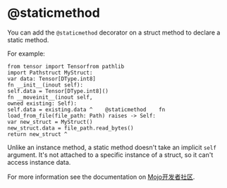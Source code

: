 # @staticmethod

You can add the `@staticmethod` decorator on a struct method to declare a static method.

For example:

```mojo
from tensor import Tensorfrom pathlib 
import Pathstruct MyStruct:    
var data: Tensor[DType.int8]    
fn __init__(inout self):        
self.data = Tensor[DType.int8]()    
fn __moveinit__(inout self, 
owned existing: Self):        
self.data = existing.data ^    @staticmethod    fn load_from_file(file_path: Path) raises -> Self:        
var new_struct = MyStruct()        
new_struct.data = file_path.read_bytes()        
return new_struct ^
```

Unlike an instance method, a static method doesn't take an implicit `self` argument. It's not attached to a specific instance of a struct, so it can't access instance data.

For more information see the documentation on [Mojo开发者社区](https://mojoo.org).
